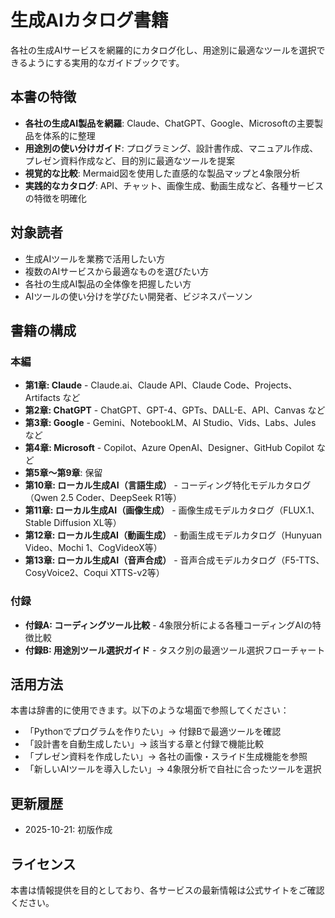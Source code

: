 # 生成AIカタログ書籍

各社の生成AIサービスを網羅的にカタログ化し、用途別に最適なツールを選択できるようにする実用的なガイドブックです。

## 本書の特徴

- **各社の生成AI製品を網羅**: Claude、ChatGPT、Google、Microsoftの主要製品を体系的に整理
- **用途別の使い分けガイド**: プログラミング、設計書作成、マニュアル作成、プレゼン資料作成など、目的別に最適なツールを提案
- **視覚的な比較**: Mermaid図を使用した直感的な製品マップと4象限分析
- **実践的なカタログ**: API、チャット、画像生成、動画生成など、各種サービスの特徴を明確化

## 対象読者

- 生成AIツールを業務で活用したい方
- 複数のAIサービスから最適なものを選びたい方
- 各社の生成AI製品の全体像を把握したい方
- AIツールの使い分けを学びたい開発者、ビジネスパーソン

## 書籍の構成

### 本編
- **第1章: Claude** - Claude.ai、Claude API、Claude Code、Projects、Artifacts など
- **第2章: ChatGPT** - ChatGPT、GPT-4、GPTs、DALL-E、API、Canvas など
- **第3章: Google** - Gemini、NotebookLM、AI Studio、Vids、Labs、Jules など
- **第4章: Microsoft** - Copilot、Azure OpenAI、Designer、GitHub Copilot など
- **第5章〜第9章**: 保留
- **第10章: ローカル生成AI（言語生成）** - コーディング特化モデルカタログ（Qwen 2.5 Coder、DeepSeek R1等）
- **第11章: ローカル生成AI（画像生成）** - 画像生成モデルカタログ（FLUX.1、Stable Diffusion XL等）
- **第12章: ローカル生成AI（動画生成）** - 動画生成モデルカタログ（Hunyuan Video、Mochi 1、CogVideoX等）
- **第13章: ローカル生成AI（音声合成）** - 音声合成モデルカタログ（F5-TTS、CosyVoice2、Coqui XTTS-v2等）

### 付録
- **付録A: コーディングツール比較** - 4象限分析による各種コーディングAIの特徴比較
- **付録B: 用途別ツール選択ガイド** - タスク別の最適ツール選択フローチャート

## 活用方法

本書は辞書的に使用できます。以下のような場面で参照してください：

- 「Pythonでプログラムを作りたい」→ 付録Bで最適ツールを確認
- 「設計書を自動生成したい」→ 該当する章と付録で機能比較
- 「プレゼン資料を作成したい」→ 各社の画像・スライド生成機能を参照
- 「新しいAIツールを導入したい」→ 4象限分析で自社に合ったツールを選択

## 更新履歴

- 2025-10-21: 初版作成

## ライセンス

本書は情報提供を目的としており、各サービスの最新情報は公式サイトをご確認ください。
